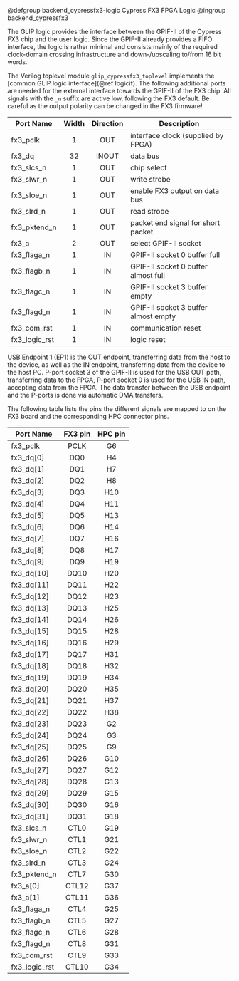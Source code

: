 @defgroup backend_cypressfx3-logic Cypress FX3 FPGA Logic
@ingroup backend_cypressfx3

The GLIP logic provides the interface between the GPIF-II of the Cypress FX3 chip
and the user logic. Since the GPIF-II already provides a FIFO interface, the
logic is rather minimal and consists mainly of the required clock-domain crossing
infrastructure and down-/upscaling to/from 16 bit words.

The Verilog toplevel module `glip_cypressfx3_toplevel` implements the
[common GLIP logic interface](@ref logicif). The following additional ports are
needed for the external interface towards the GPIF-II of the FX3 chip. All
signals with the `_n` suffix are active low, following the FX3 default. Be
careful as the output polarity can be changed in the FX3 firmware!

| Port Name     | Width    | Direction | Description                          |
|---------------|:--------:|:---------:|--------------------------------------|
| fx3_pclk      | 1        | OUT       | interface clock (supplied by FPGA)   |
| fx3_dq        | 32       | INOUT     | data bus                             |
| fx3_slcs_n    | 1        | OUT       | chip select                          |
| fx3_slwr_n    | 1        | OUT       | write strobe                         |
| fx3_sloe_n    | 1        | OUT       | enable FX3 output on data bus        |
| fx3_slrd_n    | 1        | OUT       | read strobe                          |
| fx3_pktend_n  | 1        | OUT       | packet end signal for short packet   |
| fx3_a         | 2        | OUT       | select GPIF-II socket                |
| fx3_flaga_n   | 1        | IN        | GPIF-II socket 0 buffer full         |
| fx3_flagb_n   | 1        | IN        | GPIF-II socket 0 buffer almost full  |
| fx3_flagc_n   | 1        | IN        | GPIF-II socket 3 buffer empty        |
| fx3_flagd_n   | 1        | IN        | GPIF-II socket 3 buffer almost empty |
| fx3_com_rst   | 1        | IN        | communication reset                  |
| fx3_logic_rst | 1        | IN        | logic reset                          |

USB Endpoint 1 (EP1) is the OUT endpoint, transferring data from the host to the
device, as well as the IN endpoint, transferring data from the device to the host
PC. P-port socket 3 of the GPIF-II is used for the USB OUT path, transferring
data to the FPGA, P-port socket 0 is used for the USB IN path, accepting data
from the FPGA. The data transfer between the USB endpoint and the P-ports is done
via automatic DMA transfers.

The following table lists the pins the different signals are mapped to on the FX3
board and the corresponding HPC connector pins.

| Port Name     | FX3 pin | HPC pin |
|---------------|:-------:|:-------:|
| fx3_pclk      | PCLK    | G6      |
| fx3_dq[0]     | DQ0     | H4      |
| fx3_dq[1]     | DQ1     | H7      |
| fx3_dq[2]     | DQ2     | H8      |
| fx3_dq[3]     | DQ3     | H10     |
| fx3_dq[4]     | DQ4     | H11     |
| fx3_dq[5]     | DQ5     | H13     |
| fx3_dq[6]     | DQ6     | H14     |
| fx3_dq[7]     | DQ7     | H16     |
| fx3_dq[8]     | DQ8     | H17     |
| fx3_dq[9]     | DQ9     | H19     |
| fx3_dq[10]    | DQ10    | H20     |
| fx3_dq[11]    | DQ11    | H22     |
| fx3_dq[12]    | DQ12    | H23     |
| fx3_dq[13]    | DQ13    | H25     |
| fx3_dq[14]    | DQ14    | H26     |
| fx3_dq[15]    | DQ15    | H28     |
| fx3_dq[16]    | DQ16    | H29     |
| fx3_dq[17]    | DQ17    | H31     |
| fx3_dq[18]    | DQ18    | H32     |
| fx3_dq[19]    | DQ19    | H34     |
| fx3_dq[20]    | DQ20    | H35     |
| fx3_dq[21]    | DQ21    | H37     |
| fx3_dq[22]    | DQ22    | H38     |
| fx3_dq[23]    | DQ23    | G2      |
| fx3_dq[24]    | DQ24    | G3      |
| fx3_dq[25]    | DQ25    | G9      |
| fx3_dq[26]    | DQ26    | G10     |
| fx3_dq[27]    | DQ27    | G12     |
| fx3_dq[28]    | DQ28    | G13     |
| fx3_dq[29]    | DQ29    | G15     |
| fx3_dq[30]    | DQ30    | G16     |
| fx3_dq[31]    | DQ31    | G18     |
| fx3_slcs_n    | CTL0    | G19     |
| fx3_slwr_n    | CTL1    | G21     |
| fx3_sloe_n    | CTL2    | G22     |
| fx3_slrd_n    | CTL3    | G24     |
| fx3_pktend_n  | CTL7    | G30     |
| fx3_a[0]      | CTL12   | G37     |
| fx3_a[1]      | CTL11   | G36     |
| fx3_flaga_n   | CTL4    | G25     |
| fx3_flagb_n   | CTL5    | G27     |
| fx3_flagc_n   | CTL6    | G28     |
| fx3_flagd_n   | CTL8    | G31     |
| fx3_com_rst   | CTL9    | G33     |
| fx3_logic_rst | CTL10   | G34     |

